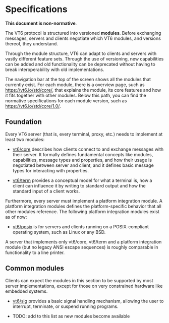 # Specifications

**This document is non-normative**.

The VT6 protocol is structured into versioned **modules**.
Before exchanging messages, servers and clients negotiate which VT6 modules, and versions thereof, they understand.

Through the module structure, VT6 can adapt to clients and servers with vastly different feature sets.
Through the use of versioning, new capabilities can be added and old functionality can be deprecated without having to break interoperability with old implementations.

The navigation bar at the top of the screen shows all the modules that currently exist. For each module, there is a overview page, such as https://vt6.io/std/core/, that explains the module, its core features and how it fits together with other modules. Below this path, you can find the normative specifications for each module version, such as https://vt6.io/std/core/1.0/.

## Foundation

Every VT6 server (that is, every terminal, proxy, etc.) needs to implement at least two modules:

* [vt6/core](core/) describes how clients connect to and exchange messages with their server. It formally defines fundamental concepts like modules, capabilities, message types and properties, and how their usage is negotiated between server and client, and it defines basic message types for interacting with properties.

* [vt6/term](term/) provides a conceptual model for what a terminal is, how a client can influence it by writing to standard output and how the standard input of a client works.

Furthermore, every server must implement a platform integration module. A platform integration modules defines the platform-specific behavior that all other modules reference. The following platform integration modules exist as of now:

* [vt6/posix](posix/) is for servers and clients running on a POSIX-compliant operating system, such as Linux or any BSD.

A server that implements only vt6/core, vt6/term and a platform integration module (but no legacy ANSI escape sequences) is roughly comparable in functionality to a line printer.

## Common modules

Clients can expect the modules in this section to be supported by most server implementations, except for those on very constrained hardware like embedded systems.

* [vt6/sig](sig/) provides a basic signal handling mechanism, allowing the user to interrupt, terminate, or suspend running programs.

* TODO: add to this list as new modules become available
